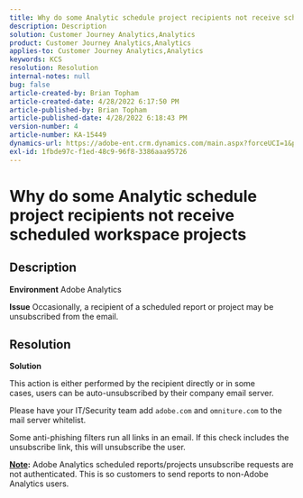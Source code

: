 ```yaml
---
title: Why do some Analytic schedule project recipients not receive scheduled workspace projects
description: Description
solution: Customer Journey Analytics,Analytics
product: Customer Journey Analytics,Analytics
applies-to: Customer Journey Analytics,Analytics
keywords: KCS
resolution: Resolution
internal-notes: null
bug: false
article-created-by: Brian Topham
article-created-date: 4/28/2022 6:17:50 PM
article-published-by: Brian Topham
article-published-date: 4/28/2022 6:18:43 PM
version-number: 4
article-number: KA-15449
dynamics-url: https://adobe-ent.crm.dynamics.com/main.aspx?forceUCI=1&pagetype=entityrecord&etn=knowledgearticle&id=9a1ed07d-1fc7-ec11-a7b6-0022480a1b03
exl-id: 1fbde97c-f1ed-48c9-96f8-3386aaa95726
---
```

# Why do some Analytic schedule project recipients not receive scheduled workspace projects

## Description


<b>Environment</b>
 Adobe Analytics

<b>Issue</b>
Occasionally, a recipient of a scheduled report or project may be unsubscribed from the email.


## Resolution


<b>Solution</b>

This action is either performed by the recipient directly or in some cases, users can be auto-unsubscribed by their company email server.

Please have your IT/Security team add `adobe.com` and `omniture.com` to the mail server whitelist.

Some anti-phishing filters run all links in an email. If this check includes the unsubscribe link, this will unsubscribe the user.

<b><u>Note</u>:</b>
Adobe Analytics scheduled reports/projects unsubscribe requests are not authenticated. This is so customers to send reports to non-Adobe Analytics users.



